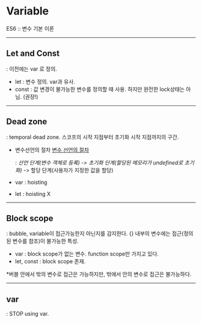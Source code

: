 # Variable
ES6 :: 변수 기본 이론 

---
## Let and Const
: 이전에는 var 로 정의.

- let : 변수 정의. var과 유사.
- const : 값 변경이 불가능한 변수를 정의할 때 사용. 하지만 완전한 lock상태는 아님. (권장!)

---
## Dead zone
: temporal dead zone. 스코프의 시작 지점부터 초기화 시작 지점까지의 구간.

- 변수선언의 절차
[변수 선언의 절차](https://img1.daumcdn.net/thumb/R1280x0/?scode=mtistory2&fname=https%3A%2F%2Fblog.kakaocdn.net%2Fdn%2FCfdPQ%2FbtqFNFCCfWu%2FEBd8c7QUZLSChL2AVVaiyK%2Fimg.jpg)

   : *선언 단계(변수 객체로 등록) -> 초기화 단계(할당된 메모리가 undefined로 초기화)* -> 할당 단계(사용자가 지정한 값을 할당)

- var : hoisting
- let : hoisting X

---
## Block scope
: bubble, variable이 접근가능한지 아닌지를 감지한다.
{} 내부의 변수에는 접근(정의된 변수를 참조)이 불가능한 특성.

- var : block scope가 없는 변수. function scope만 가지고 있다.
- let, const : block scope 존재.

*버블 안에서 밖의 변수로 접근은 가능하지만, 밖에서 안의 변수로 접근은 불가능하다.

---
## var
: STOP using var. 


<!-- ++++++++++++++++++++++++++++++++++++++++ -->
<!-- 마크다운 파일 미리보기 -->
<!-- Markdown open Locked Preview to the Side -->